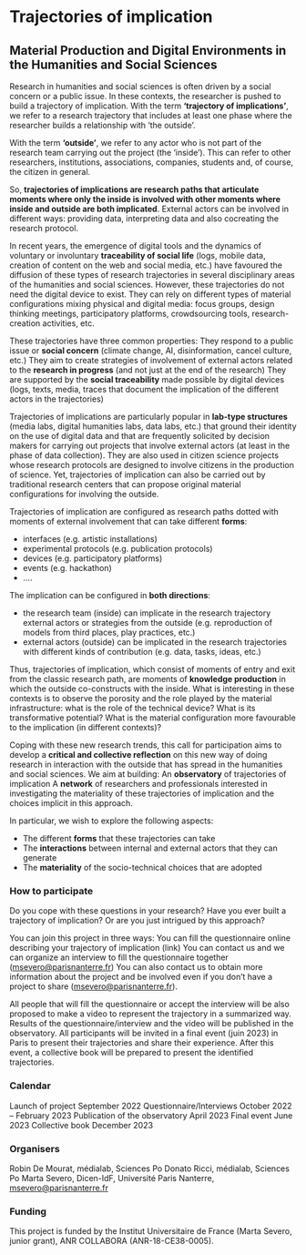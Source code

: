 # Trajectories of implication
## Material Production and Digital Environments in the Humanities and Social Sciences 


Research in humanities and social sciences is often driven by a social concern or a public issue. In these contexts, the researcher is pushed to build a trajectory of implication. With the term **‘trajectory of implications’**, we refer to a research trajectory that includes at least one phase where the researcher builds a relationship with ‘the outside’. 

With the term **‘outside’**, we refer to any actor who is not part of the research team carrying out the project (the ‘inside’). This can refer to other researchers, institutions, associations, companies, students and, of course, the citizen in general. 

So, **trajectories of implications are research paths that articulate moments where only the inside is involved with other moments where inside and outside are both implicated**. External actors can be involved in different ways: providing data, interpreting data and also cocreating the research protocol. 

In recent years, the emergence of digital tools and the dynamics of voluntary or involuntary **traceability of social life** (logs, mobile data, creation of content on the web and social media, etc.) have favoured the diffusion of these types of research trajectories in several disciplinary areas of the humanities and social sciences. However, these trajectories do not need the digital device to exist. They can rely on different types of material configurations mixing physical and digital media: focus groups, design thinking meetings, participatory platforms, crowdsourcing tools, research-creation activities, etc.

These trajectories have three common properties: 
They respond to a public issue or **social concern** (climate change, AI, disinformation, cancel culture, etc.)
They aim to create strategies of involvement of external actors related to the **research in progress** (and not just at the end of the research)
They are supported by the **social traceability** made possible by digital devices (logs, texts, media, traces that document the implication of the different actors in the trajectories) 

Trajectories of implications are particularly popular in **lab-type structures** (media labs, digital humanities labs, data labs, etc.) that ground their identity on the use of digital data and that are frequently solicited by decision makers for carrying out projects that involve external actors (at least in the phase of data collection). They are also used in citizen science projects whose research protocols are designed to involve citizens in the production of science. Yet, trajectories of implication can also be carried out by traditional research centers that can propose original material configurations for involving the outside.

Trajectories of implication are configured as research paths dotted with moments of external involvement that can take different **forms**:
- interfaces (e.g. artistic installations)
- experimental protocols (e.g. publication protocols) 
- devices (e.g. participatory platforms)
- events (e.g. hackathon)
- ….

The implication can be configured in **both directions**: 
- the research team (inside) can implicate in the research trajectory external actors or strategies from the outside  (e.g. reproduction of models from third places, play practices, etc.)
- external actors (outside) can be implicated in the research trajectories with different kinds of contribution (e.g. data, tasks, ideas, etc.)

Thus, trajectories of implication, which consist of moments of entry and exit from the classic research path, are moments of **knowledge production** in which the outside co-constructs with the inside.  What is interesting in these contexts is to observe the porosity and the role played by the material infrastructure: what is the role of the technical device? What is its transformative potential? What is the material configuration more favourable to the implication (in different contexts)?  

Coping with these new research trends, this call for participation aims to develop a **critical and collective reflection** on this new way of doing research in interaction with the outside that has spread in the humanities and social sciences. 
We aim at building:
An **observatory** of trajectories of implication
A **network** of researchers and professionals interested in investigating the materiality of these trajectories of implication and the choices implicit in this approach. 

In particular, we wish to explore the following aspects:
- The different **forms** that these trajectories can take
- The **interactions** between internal and external actors that they can generate
- The **materiality** of the socio-technical choices that are adopted


### How to participate

Do you cope with these questions in your research? Have you ever built a trajectory of implication? Or are you just intrigued by this approach?

You can join this project in three ways:
You can fill the questionnaire online describing your trajectory of implication (link)
You can contact us and we can organize an interview to fill the questionnaire together (msevero@parisnanterre.fr)
You can also contact us to obtain more information about the project and be involved even if you don’t have a project to share (msevero@parisnanterre.fr).

All people that will fill the questionnaire or accept the interview will be also proposed to make a video to represent the trajectory in a summarized way.
Results of the questionnaire/interview and the video will be published in the observatory.
All participants will be invited in a final event (juin 2023) in Paris to present their trajectories and share their experience.
After this event, a collective book will be prepared to present the identified trajectories.

### Calendar

Launch of project            September 2022
Questionnaire/Interviews        October 2022 – February 2023
Publication of the observatory    April 2023
Final event                June 2023
Collective book            December 2023


### Organisers 
Robin De Mourat, médialab, Sciences Po
Donato Ricci, médialab, Sciences Po
Marta Severo, Dicen-IdF, Université Paris Nanterre, msevero@parisnanterre.fr 

### Funding
This project is funded by the Institut Universitaire de France (Marta Severo, junior grant), ANR COLLABORA (ANR-18-CE38-0005). 